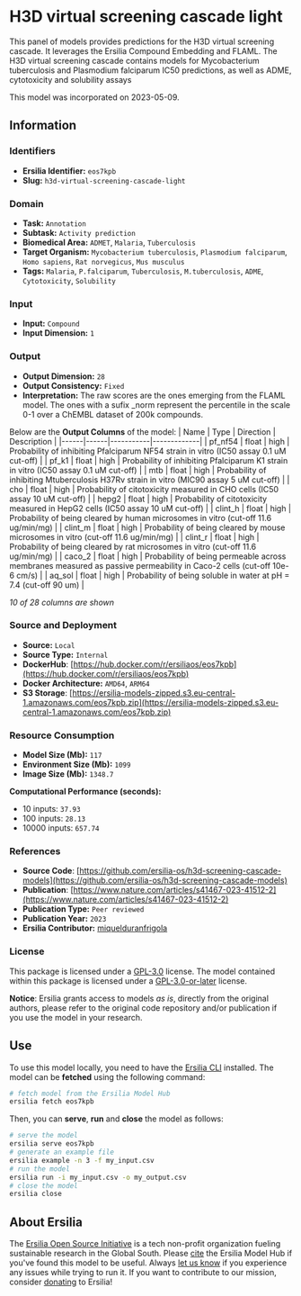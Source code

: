 # H3D virtual screening cascade light

This panel of models provides predictions for the H3D virtual screening cascade. It leverages the Ersilia Compound Embedding and FLAML. The H3D virtual screening cascade contains models for Mycobacterium tuberculosis and Plasmodium falciparum IC50 predictions, as well as ADME, cytotoxicity and solubility assays

This model was incorporated on 2023-05-09.

## Information
### Identifiers
- **Ersilia Identifier:** `eos7kpb`
- **Slug:** `h3d-virtual-screening-cascade-light`

### Domain
- **Task:** `Annotation`
- **Subtask:** `Activity prediction`
- **Biomedical Area:** `ADMET`, `Malaria`, `Tuberculosis`
- **Target Organism:** `Mycobacterium tuberculosis`, `Plasmodium falciparum`, `Homo sapiens`, `Rat norvegicus`, `Mus musculus`
- **Tags:** `Malaria`, `P.falciparum`, `Tuberculosis`, `M.tuberculosis`, `ADME`, `Cytotoxicity`, `Solubility`

### Input
- **Input:** `Compound`
- **Input Dimension:** `1`

### Output
- **Output Dimension:** `28`
- **Output Consistency:** `Fixed`
- **Interpretation:** The raw scores are the ones emerging from the FLAML model. The ones with a sufix _norm represent the percentile in the scale 0-1 over a ChEMBL dataset of 200k compounds.

Below are the **Output Columns** of the model:
| Name | Type | Direction | Description |
|------|------|-----------|-------------|
| pf_nf54 | float | high | Probability of inhibiting Pfalciparum NF54 strain in vitro (IC50 assay 0.1 uM cut-off) |
| pf_k1 | float | high | Probability of inhibiting Pfalciparum K1 strain in vitro (IC50 assay 0.1 uM cut-off) |
| mtb | float | high | Probability of inhibiting Mtuberculosis H37Rv strain in vitro (MIC90 assay 5 uM cut-off) |
| cho | float | high | Probability of citotoxicity measured in CHO cells (IC50 assay 10 uM cut-off) |
| hepg2 | float | high | Probability of citotoxicity measured in HepG2 cells (IC50 assay 10 uM cut-off) |
| clint_h | float | high | Probability of being cleared by human microsomes in vitro (cut-off 11.6 ug/min/mg) |
| clint_m | float | high | Probability of being cleared by mouse microsomes in vitro (cut-off 11.6 ug/min/mg) |
| clint_r | float | high | Probability of being cleared by rat microsomes in vitro (cut-off 11.6 ug/min/mg) |
| caco_2 | float | high | Probability of being permeable across membranes measured as passive permeability in Caco-2 cells (cut-off 10e-6 cm/s) |
| aq_sol | float | high | Probability of being soluble in water at pH = 7.4 (cut-off 90 um) |

_10 of 28 columns are shown_
### Source and Deployment
- **Source:** `Local`
- **Source Type:** `Internal`
- **DockerHub**: [https://hub.docker.com/r/ersiliaos/eos7kpb](https://hub.docker.com/r/ersiliaos/eos7kpb)
- **Docker Architecture:** `AMD64`, `ARM64`
- **S3 Storage**: [https://ersilia-models-zipped.s3.eu-central-1.amazonaws.com/eos7kpb.zip](https://ersilia-models-zipped.s3.eu-central-1.amazonaws.com/eos7kpb.zip)

### Resource Consumption
- **Model Size (Mb):** `117`
- **Environment Size (Mb):** `1099`
- **Image Size (Mb):** `1348.7`

**Computational Performance (seconds):**
- 10 inputs: `37.93`
- 100 inputs: `28.13`
- 10000 inputs: `657.74`

### References
- **Source Code**: [https://github.com/ersilia-os/h3d-screening-cascade-models](https://github.com/ersilia-os/h3d-screening-cascade-models)
- **Publication**: [https://www.nature.com/articles/s41467-023-41512-2](https://www.nature.com/articles/s41467-023-41512-2)
- **Publication Type:** `Peer reviewed`
- **Publication Year:** `2023`
- **Ersilia Contributor:** [miquelduranfrigola](https://github.com/miquelduranfrigola)

### License
This package is licensed under a [GPL-3.0](https://github.com/ersilia-os/ersilia/blob/master/LICENSE) license. The model contained within this package is licensed under a [GPL-3.0-or-later](LICENSE) license.

**Notice**: Ersilia grants access to models _as is_, directly from the original authors, please refer to the original code repository and/or publication if you use the model in your research.


## Use
To use this model locally, you need to have the [Ersilia CLI](https://github.com/ersilia-os/ersilia) installed.
The model can be **fetched** using the following command:
```bash
# fetch model from the Ersilia Model Hub
ersilia fetch eos7kpb
```
Then, you can **serve**, **run** and **close** the model as follows:
```bash
# serve the model
ersilia serve eos7kpb
# generate an example file
ersilia example -n 3 -f my_input.csv
# run the model
ersilia run -i my_input.csv -o my_output.csv
# close the model
ersilia close
```

## About Ersilia
The [Ersilia Open Source Initiative](https://ersilia.io) is a tech non-profit organization fueling sustainable research in the Global South.
Please [cite](https://github.com/ersilia-os/ersilia/blob/master/CITATION.cff) the Ersilia Model Hub if you've found this model to be useful. Always [let us know](https://github.com/ersilia-os/ersilia/issues) if you experience any issues while trying to run it.
If you want to contribute to our mission, consider [donating](https://www.ersilia.io/donate) to Ersilia!
